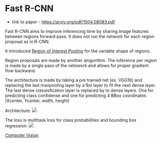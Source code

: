 # Fast R-CNN
* link to paper - https://arxiv.org/pdf/1504.08083.pdf

Fast R-CNN aims to improve inferencing time by sharing image features between regions forward pass.
It does not run the network for each region proposal as in R-CNN.

It introduced [Region of Interest Pooling](Region%20of%20Interest%20Pooling.md) for the variable shape of regions.

Region proposals are made by another alogorithm.
The inference per region is made by a single pass of the netowork and allows for proper gradient flow backward.

The architecture is made by taking a pre trained net (ex. VGG16) and replacing the last maxpooling layer by a RoI layer to fit the next dense layer.
The last dense classisfication layer is replaced by to dense layers. One for predicting class confidense and one for predicting 4 BBox coordinates (Xcenter, Ycenter, width, height)

Architecture:
![](Pasted%20image%2020210111161442.png)

The loss is multitask loss for class probabilities and bounding box regression:
![](Pasted%20image%2020210111161655.png)

[Computer Vision](Computer%20Vision.md)